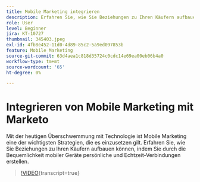 ```yaml
---
title: Mobile Marketing integrieren
description: Erfahren Sie, wie Sie Beziehungen zu Ihren Käufern aufbauen können, indem Sie durch die Bequemlichkeit mobiler Geräte persönliche und Echtzeit-Verbindungen erstellen.
role: User
level: Beginner
jira: KT-10727
thumbnail: 345403.jpeg
exl-id: 4fb8e452-11d0-4d89-85c2-5a9ed097853b
feature: Mobile Marketing
source-git-commit: 63d4aea1c818d35724c0cdc14e69ea00eb06b4a0
workflow-type: tm+mt
source-wordcount: '65'
ht-degree: 0%

---
```


# Integrieren von Mobile Marketing mit Marketo

Mit der heutigen Überschwemmung mit Technologie ist Mobile Marketing eine der wichtigsten Strategien, die es einzusetzen gilt. Erfahren Sie, wie Sie Beziehungen zu Ihren Käufern aufbauen können, indem Sie durch die Bequemlichkeit mobiler Geräte persönliche und Echtzeit-Verbindungen erstellen.

>[!VIDEO](https://video.tv.adobe.com/v/345403/?quality=12&learn=on){transcript=true}
